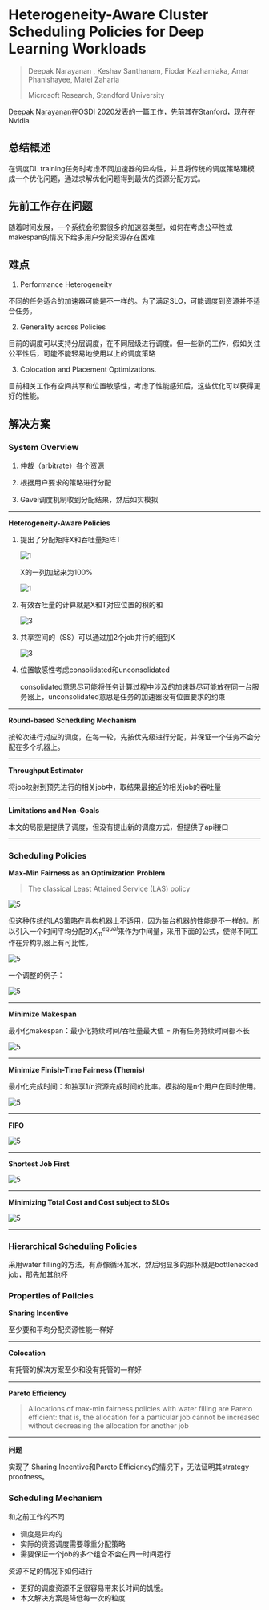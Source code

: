 # Heterogeneity-Aware Cluster Scheduling Policies for Deep Learning Workloads

> Deepak Narayanan , Keshav Santhanam, Fiodar Kazhamiaka, Amar Phanishayee, Matei Zaharia
>
> Microsoft Research, Standford University

[Deepak Narayanan](https://deepakn94.github.io/#about)在OSDI 2020发表的一篇工作，先前其在Stanford，现在在Nvidia

## 总结概述

在调度DL training任务时考虑不同加速器的异构性，并且将传统的调度策略建模成一个优化问题，通过求解优化问题得到最优的资源分配方式。

## 先前工作存在问题

随着时间发展，一个系统会积累很多的加速器类型，如何在考虑公平性或makespan的情况下给多用户分配资源存在困难

## 难点

1. Performance Heterogeneity

​		不同的任务适合的加速器可能是不一样的。为了满足SLO，可能调度到资源并不适合任务。

2. Generality across Policies

​		目前的调度可以支持分层调度，在不同层级进行调度。但一些新的工作，假如关注公平性后，可能不能轻易地使用以上的调度策略

3. Colocation and Placement Optimizations.

​		目前相关工作有空间共享和位置敏感性，考虑了性能感知后，这些优化可以获得更好的性能。

## 解决方案

### System Overview

1. 仲裁（arbitrate）各个资源

2. 根据用户要求的策略进行分配

3. Gavel调度机制收到分配结果，然后如实模拟

---

**Heterogeneity-Aware Policies**

1. 提出了分配矩阵X和吞吐量矩阵T

   ![1](Gavel.assets/1.png)

   X的一列加起来为100%

   ![1](Gavel.assets/1-1731836306658.png)

2. 有效吞吐量的计算就是X和T对应位置的积的和

   ![3](Gavel.assets/3.png)

3. 共享空间的（SS）可以通过加2个job并行的组到X

   ![3](Gavel.assets/3-1731836315636.png)

4. 位置敏感性考虑consolidated和unconsolidated

   consolidated意思尽可能将任务计算过程中涉及的加速器尽可能放在同一台服务器上，unconsolidated意思是任务的加速器没有位置要求的约束

---

**Round-based Scheduling Mechanism**

按轮次进行对应的调度，在每一轮，先按优先级进行分配，并保证一个任务不会分配在多个机器上。

---

**Throughput Estimator**

将job映射到预先进行的相关job中，取结果最接近的相关job的吞吐量

---

**Limitations and Non-Goals**

本文的局限是提供了调度，但没有提出新的调度方式，但提供了api接口

---

### Scheduling Policies

**Max-Min Fairness as an Optimization Problem**

> The classical Least Attained Service (LAS) policy

![5](Gavel.assets/5.png)

但这种传统的LAS策略在异构机器上不适用，因为每台机器的性能是不一样的。所以引入一个时间平均分配的$X^{equal}_{m}$来作为中间量，采用下面的公式，使得不同工作在异构机器上有可比性。

![5](Gavel.assets/5-1731836324809.png)

一个调整的例子：

![5](Gavel.assets/5-1731836328596.png)

---

**Minimize Makespan**

最小化makespan：最小化持续时间/吞吐量最大值 = 所有任务持续时间都不长

![5](Gavel.assets/5-1731836331978.png)

---

**Minimize Finish-Time Fairness (Themis)**

最小化完成时间：和独享1/n资源完成时间的比率。模拟的是n个用户在同时使用。

![5](Gavel.assets/5-1731836335143.png)

---

**FIFO**

![5](Gavel.assets/5-1731836338674.png)

---

**Shortest Job First**

![5](Gavel.assets/5-1731836341549.png)

---

**Minimizing Total Cost and Cost subject to SLOs**

![5](Gavel.assets/5-1731836345056.png)

---

### Hierarchical Scheduling Policies

采用water filling的方法，有点像循环加水，然后明显多的那杯就是bottlenecked job，那先加其他杯

### Properties of Policies

**Sharing Incentive**

至少要和平均分配资源性能一样好

---

**Colocation**

有托管的解决方案至少和没有托管的一样好

---

**Pareto Efficiency**

> Allocations of max-min fairness policies with water filling are Pareto efficient: that is, the allocation for a particular job cannot be increased without decreasing the allocation for another job

---

**问题**

实现了 Sharing Incentive和Pareto Efficiency的情况下，无法证明其strategy proofness。

### Scheduling Mechanism

和之前工作的不同

* 调度是异构的
* 实际的资源调度需要尊重分配策略
* 需要保证一个job的多个组合不会在同一时间运行

资源不足的情况下如何进行

* 更好的调度资源不足很容易带来长时间的饥饿。
* 本文解决方案是降低每一次的粒度